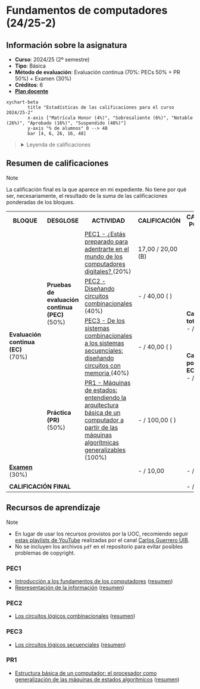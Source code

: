 # Fundamentos de computadores (24/25-2)

## Información sobre la asignatura

- **Curso**: 2024/25 (2º semestre)
- **Tipo**: Básica
- **Método de evaluación**: Evaluación continua (70%: PECs 50% + PR 50%) + Examen (30%)
- **Créditos**: 6
- [**Plan docente**](https://apps.uoc.edu/PlaDocent/PlaDocent?Semestre=20242&SignatureCode=75.562&Context=3&Locale=es)

```mermaid
xychart-beta
		title "Estadísticas de las calificaciones para el curso 2024/25-2"
		x-axis ["Matrícula Honor (4%)", "Sobresaliente (6%)", "Notable (26%)", "Aprobado (16%)", "Suspendido (48%)"]
		y-axis "% de alumnos" 0 --> 48
		bar [4, 6, 26, 16, 48]
```

><details>
>	<summary>Leyenda de calificaciones</summary>
>
>	- **Matrícula de Honor (M)**: 9 a 10
>	- **Sobresaliente (EX)**: 9 a 10
>	- **Notable (NO)**: 7 a 8,99
>	- **Aprobado (A)**: 5 a 6,99
>	- **Suspendido (SU)**: 0 a 4,99
></details>

## Resumen de calificaciones

>[!NOTE]
>La calificación final es la que aparece en mi expediente. No tiene por qué ser, necesariamente, el resultado de la suma de las calificaciones ponderadas de los bloques.

<table>
	<tr>
		<th>BLOQUE</th>
		<th>DESGLOSE</th>
		<th>ACTIVIDAD</th>
		<th>CALIFICACIÓN</th>
		<th>CALIFICACIÓN PONDERADA</th>
	</tr>
	<tr>
		<td rowspan="4">
			<strong>Evaluación continua (EC)</strong> (70%)
		</td>
		<td rowspan="3">
			<strong>
				Pruebas de evaluación continua (PEC)
			</strong>
			(50%)
		</td>
		<td>
			<a href="pec1">
				PEC1 - ¿Estás preparado para adentrarte en el mundo de los computadores digitales?
			</a> (20%)
		</td>
		<td>
			17,00 / 20,00 (B)
		</td>
		<td rowspan="4">
			<p>
				<strong>Calificación total PECs</strong>:
				<br>
				- / 100,00
			</p>
			<br>
			<p>
				<strong>Calificación ponderada EC</strong>:
				<br>
				- / 7,00
			</p>
		</td>
	</tr>
	<tr>
		<td>
			<a href="pec2">
				PEC2 - Diseñando circuitos combinacionales
			</a> (40%)
		</td>
		<td>
			- / 40,00 ( )
		</td>
	</tr>
	<tr>
		<td>
			<a href="pec3">
				PEC3 - De los sistemas combinacionales a los sistemas secuenciales: diseñando circuitos con memoria
			</a> (40%)
		</td>
		<td>
			- / 40,00 ( )
		</td>
	</tr>
	<tr>
		<td>
			<strong>Práctica (PR)</strong> 
			(50%)
		</td>	
		<td>
			<a href="pr1">
				PR1 - Máquinas de estados: entendiendo la arquitectura básica de un computador a partir de las máquinas algorítmicas generalizables
			</a> (100%)
		</td>
		<td>- / 100,00 ( )</td>
	</tr>
	<tr>
		<td>
			<a href="examen">
				<strong>Examen</strong>
			</a> (30%)
		</td>
		<td colspan="2"></td>
		<td>- / 10,00</td>
		<td>- / 3,00</td>
	</tr>
	<tr>
		<td colspan="4">
		</td>
		<td></td>
	</tr>
	<tr>
		<td colspan="4">
			<strong>CALIFICACIÓN FINAL</strong>
		</td>
		<td>- / 10,00 ( )</td>
	</tr>
</table>

## Recursos de aprendizaje

>[!NOTE]
>- En lugar de usar los recursos provistos por la UOC, recomiendo seguir [estas playlists de YouTube](https://www.youtube.com/@carlosguerrerouib6095/playlists) realizadas por el canal [Carlos Guerrero UIB](https://www.youtube.com/@carlosguerrerouib6095).
>- No se incluyen los archivos `pdf` en el repositorio para evitar posibles problemas de copyright.

### PEC1

- [Introducción a los fundamentos de los computadores](http://cvapp.uoc.edu/autors/MostraPDFMaterialAction.do?id=163597&hash=a3d202a21bbd987bcfdbd5d776fa43055248db91bf102dc2236fe32f68d046dc) ([resumen](pec1/recursos/introduccion_a_los_fundamentos_de_los_computadores_resumen.md))
- [Representación de la información](http://cvapp.uoc.edu/autors/MostraPDFMaterialAction.do?id=215618&hash=b0ce9d7416c3a91666d084bf823e8406a4abdcc0e2787d3d1024d81137e6796f) ([resumen](pec1/recursos/representacion_de_la_informacion_resumen.md))

### PEC2

- [Los circuitos lógicos combinacionales](http://cvapp.uoc.edu/autors/MostraPDFMaterialAction.do?id=215620&hash=dcd88579656e2413ea29712f929c6a1bb3fea6655c0dc503f4246beef6e558a2) ([resumen](pec2/recursos/los_circuitos_logicos_combinacionales_resumen.md))

### PEC3

- [Los circuitos lógicos secuenciales](http://cvapp.uoc.edu/autors/MostraPDFMaterialAction.do?id=215619&hash=d25026dd14b3ee362d765576d3893c40b200af038100e77bc444144a21df7985) ([resumen](pec3/recursos/los_circuitos_logicos_secuenciales_resumen.md))

### PR1

- [Estructura básica de un computador: el procesador como generalización de las máquinas de estados algorítmicos](https://materials.campus.uoc.edu/daisy/Materials/PID_00279131/pdf/PID_00279131.pdf) ([resumen](pec4/recursos/estructura_basica_de_un_computador_resumen.md))